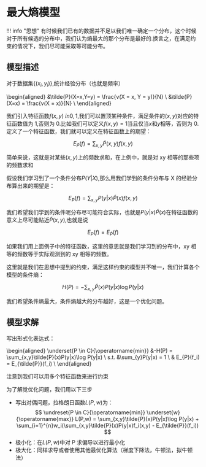 # 最大熵模型

!!! info "思想"
    有时候我们已有的数据并不足以我们唯一确定一个分布，这个时候对于所有候选的分布中，我们认为熵最大的那个分布是最好的.换言之，在满足约束的情况下，我们尽可能采取等可能分布。

## 模型描述

对于数据集$\{(x_i,y_i)\}$,统计经验分布（也就是频率）

\begin{aligned}
    &\tilde{P}(X=x,Y=y) = \frac{v(X = x, Y = y)}{N} \\
    &\tilde{P}(X=x) = \frac{v(X = x)}{N} \\
\end{aligned}

我们引入特征函数$f(x,y) \ in {0,1}$,我们可以置顶某种条件，满足条件的$(x,y)$对应的特征函数值为 1,否则为 0.比如我们可以定义$f(x,y) = 1$当且仅当$x$和$y$相等，否则为 0.定义了一个特征函数，我们就可以定义在特征函数上的期望：

$$
    E_{\tilde{P}}(f) = \sum_{x,y}\tilde{P}(x,y)f(x,y)
$$

简单来说，这就是对某些$(x,y)$上的频数求和，在上例中，就是对 xy 相等的那些项的频数求和

假设我们学习到了一个条件分布$P(Y|X)$,那么用我们学到的条件分布与 X 的经验分布算出来的期望是：

$$
    E_{P}(f) = \sum_{x,y}P(y|x)\tilde{P}(x)f(x,y)
$$

我们希望我们学到的条件呢分布尽可能符合实际，也就是$P(y|x)\tilde{P}(x)$在特征函数的意义上尽可能贴近$\tilde{P}(x,y)$,也就是说

$$
    E_{P}(f) = E_{\tilde{P}}(f)
$$

如果我们用上面例子中的特征函数，这里的意思就是我们学习到的分布中，xy 相等的频数等于实际观测到的 xy 相等的频数。

这里就是我们在思想中提到的约束，满足这样约束的模型并不唯一，我们计算各个模型的条件熵：

$$
    H(P) = -\sum_{x,y}\tilde{P}(x)P(y|x)\log P(y|x)
$$

我们希望条件熵最大，条件熵越大的分布越好，这是一个优化问题。

## 模型求解

写出形式化表达式：

\begin{aligned}
    \underset{P \in C}{\operatorname{min}} &-H(P) = \sum_{x,y}\tilde{P}(x)P(y|x)\log P(y|x) \\
    s.t. &\sum_{y}P(y|x) = 1 \\
    & E_{P}(f_i) = E_{\tilde{P}}(f_i) \\
\end{aligned}

注意到我们可以用多个特征函数来进行约束

为了解觉优化问题，我们用以下三步

- 写出对偶问题，拉格朗日函数$L(P,w)$为：
    $$
        \undreset{P \in C}{\operatorname{min}} \underset{w}{\operatorname{max}} L(P,w) = \sum_{x,y}\tilde{P}(x)P(y|x)\log P(y|x) + \sum_{i=1}^{n}w_i(\sum_{x,y}\tilde{P}(x)P(y|x)f_i(x,y) - E_{\tilde{P}}(f_i))
    $$
- 极小化：在$L(P,w)$中对 P 求偏导以进行最小化
- 极大化：同样求导或者使用其他最优化算法（梯度下降法，牛顿法，拟牛顿法）
